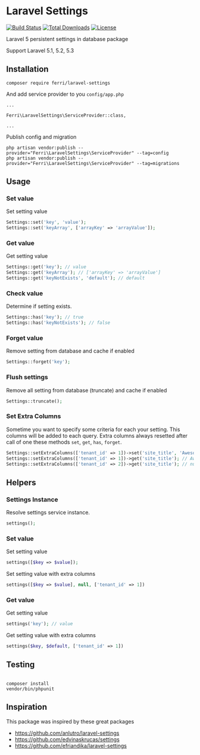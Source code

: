 # Laravel Settings

[![Build Status](https://travis-ci.org/ghprod/laravel-settings.svg?branch=master)](https://travis-ci.org/ghprod/laravel-settings)
[![Total Downloads](https://poser.pugx.org/ferri/laravel-settings/d/total.svg)](https://packagist.org/packages/ferri/laravel-settings)
[![License](https://poser.pugx.org/ferri/laravel-settings/license.svg)](https://packagist.org/packages/ferri/laravel-settings)

Laravel 5 persistent settings in database package

Support Laravel 5.1, 5.2, 5.3

## Installation

```
composer require ferri/laravel-settings
```

And add service provider to you `config/app.php`

```
...

Ferri\LaravelSettings\ServiceProvider::class,

...
```

Publish config and migration

```
php artisan vendor:publish --provider="Ferri\LaravelSettings\ServiceProvider" --tag=config
php artisan vendor:publish --provider="Ferri\LaravelSettings\ServiceProvider" --tag=migrations
```

## Usage

### Set value
Set setting value
```php
Settings::set('key', 'value');
Settings::set('keyArray', ['arrayKey' => 'arrayValue']);
```

### Get value
Get setting value
```php
Settings::get('key'); // value
Settings::get('keyArray'); // ['arrayKey' => 'arrayValue']
Settings::get('keyNotExists', 'default'); // default
```

### Check value
Determine if setting exists.
```php
Settings::has('key'); // true
Settings::has('keyNotExists'); // false
```

### Forget value
Remove setting from database and cache if enabled
```php
Settings::forget('key');
```

### Flush settings
Remove all setting from database (truncate) and cache if enabled
```php
Settings::truncate();
```

### Set Extra Columns
Sometime you want to specify some criteria for each your setting. This columns will be added to each query.
Extra columns always resetted after call of one these methods `set`, `get`, `has`, `forget`.
```php
Settings::setExtraColumns(['tenant_id' => 1])->set('site_title', 'Awesome Blog');
Settings::setExtraColumns(['tenant_id' => 1])->get('site_title'); // Awesome Blog
Settings::setExtraColumns(['tenant_id' => 2])->get('site_title'); // null
```

## Helpers

### Settings Instance
Resolve settings service instance.
```php
settings();
```

### Set value
Set setting value
```php
settings([$key => $value]);
```

Set setting value with extra columns
```php
settings([$key => $value], null, ['tenant_id' => 1])
```

### Get value
Get setting value
```php
settings('key'); // value
```

Get setting value with extra columns
```php
settings($key, $default, ['tenant_id' => 1])
```

## Testing

```

composer install
vendor/bin/phpunit

```

## Inspiration
This package was inspired by these great packages
- https://github.com/anlutro/laravel-settings
- https://github.com/edvinaskrucas/settings
- https://github.com/efriandika/laravel-settings